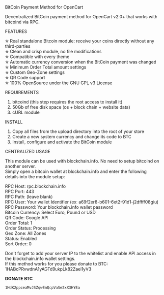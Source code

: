 BitCoin Payment Method for OpenCart

Decentralized BitCoin payment method for OpenCart v2.0+ that works with bitcoind via RPC.

FEATURES  

✯  Real standalone Bitcoin module: receive your coins directly without any third-parties  
✯  Clean and crisp module, no file modifications  
✯  Compatible with every theme  
✯  Automatic currency conversion when the BitCoin payment was changed  
✯  Minimum Order Total amount settings  
✯  Custom Geo-Zone settings  
✯  QR Code support  
✯  100% OpenSource under the GNU GPL v3 License  

REQUIREMENTS  

1. bitcoind (this step requires the root access to install it)  
2. 50Gb of free disk space (os + block chain + website data)  
3. cURL module  

INSTALL  

1. Copy all files from the upload directory into the root of your store  
2. Create a new system currency and change its code to BTC  
3. Install, configure and activate the BitCoin module  

CENTRALIZED USAGE

This module can be used with blockchain.info. No need to setup bitcoind on another server.  
Simply open a bitcoin wallet at blockchain.info and enter the following details into the module setup:  

RPC Host: rpc.blockchain.info  
RPC Port: 443  
RPC Path: (leave blank)  
RPC User: Your wallet Identifier (ex: a69f2er8-b601-6et2-91d1-j2dffff08giu)  
RPC Password: Your blockchain.info wallet password  
Bitcoin Currency: Select Euro, Pound or USD  
QR Code: Google API  
Order Total: 1  
Order Status: Processing  
Geo Zone: All Zones  
Status: Enabled  
Sort Order: 0  

Don't forget to add your server IP to the whitelist and enable API access in the blockchain.info wallet settings.  
If this method works for you please donate to BTC: 1HABcPRvwdnA1yAGTd9ukpLk82Zaei1yV3  

**DONATE BTC**

    1HdK2ppceaMvJSZqwEnQcpVaSe2xX3HYEa  
